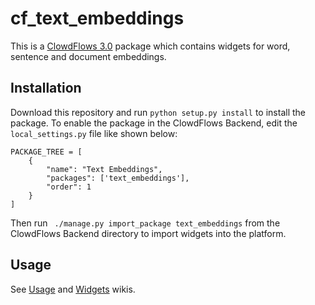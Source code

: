 # cf_text_embeddings

This is a [ClowdFlows 3.0](https://github.com/xflows/clowdflows-backend) package which contains widgets for word, sentence and document embeddings.

## Installation
Download this repository and run `python setup.py install` to install the package.
To enable the package in the ClowdFlows Backend, edit the `local_settings.py` file like shown below:
```
PACKAGE_TREE = [
    {
        "name": "Text Embeddings",
        "packages": ['text_embeddings'],
        "order": 1
    }
]
```
Then run ` ./manage.py import_package text_embeddings` from the ClowdFlows Backend directory to import widgets into the platform.

## Usage
See [Usage](https://github.com/xflows/cf_text_embeddings/wiki/Usage) and [Widgets](https://github.com/xflows/cf_text_embeddings/wiki/Widgets) wikis.
